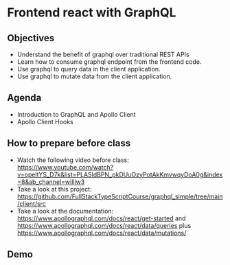 # Frontend react with GraphQL
## Objectives
- Understand the benefit of graphql over traditional REST APIs
- Learn how to consume graphql endpoint from the frontend code.
- Use graphql to query data in the client application.
- Use graphql to mutate data from the client application. 

## Agenda
- Introduction to GraphQL and Apollo Client
- Apollo Client Hooks

## How to prepare before class
- Watch the following video before class: https://www.youtube.com/watch?v=opeltYS_D7k&list=PLASldBPN_pkDUuOzyPotAkKmvwqyDoA0g&index=8&ab_channel=willjw3
- Take a look at this project: https://github.com/FullStackTypeScriptCourse/graphql_simple/tree/main/client/src
- Take a look at the documentation: https://www.apollographql.com/docs/react/get-started and https://www.apollographql.com/docs/react/data/queries plus https://www.apollographql.com/docs/react/data/mutations/

## Demo
